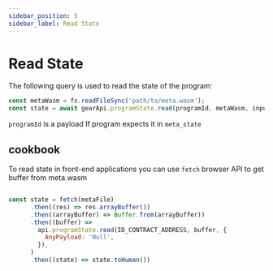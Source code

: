 ```yaml
---
sidebar_position: 5
sidebar_label: Read State
---
```


# Read State

The following query is used to read the state of the program:

```javascript
const metaWasm = fs.readFileSync('path/to/meta.wasm');
const state = await gearApi.programState.read(programId, metaWasm, inputValue?);
```
`programId` is a payload If program expects it in `meta_state`

## cookbook

To read state in front-end applications you can use `fetch` browser API to get buffer from meta.wasm

```javascript

const state = fetch(metaFile)
      .then((res) => res.arrayBuffer())
      .then((arrayBuffer) => Buffer.from(arrayBuffer))
      .then((buffer) =>
        api.programState.read(ID_CONTRACT_ADDRESS, buffer, {
          AnyPayload: 'Null',
        }),
      )
      .then((state) => state.toHuman())
      
```
